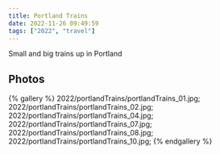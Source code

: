 ```yaml
---
title: Portland Trains
date: 2022-11-26 09:49:59
tags: ["2022", "travel"]
---
```


Small and big trains up in Portland


## Photos

{% gallery %}
2022/portlandTrains/portlandTrains_01.jpg;
2022/portlandTrains/portlandTrains_02.jpg;
2022/portlandTrains/portlandTrains_04.jpg;
2022/portlandTrains/portlandTrains_07.jpg;
2022/portlandTrains/portlandTrains_08.jpg;
2022/portlandTrains/portlandTrains_10.jpg;
{% endgallery %}

